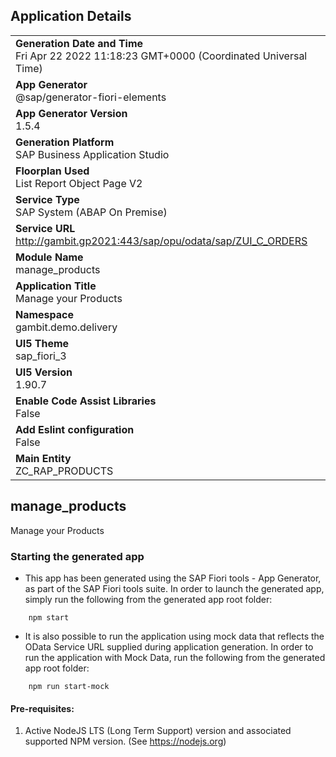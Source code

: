 ## Application Details
|               |
| ------------- |
|**Generation Date and Time**<br>Fri Apr 22 2022 11:18:23 GMT+0000 (Coordinated Universal Time)|
|**App Generator**<br>@sap/generator-fiori-elements|
|**App Generator Version**<br>1.5.4|
|**Generation Platform**<br>SAP Business Application Studio|
|**Floorplan Used**<br>List Report Object Page V2|
|**Service Type**<br>SAP System (ABAP On Premise)|
|**Service URL**<br>http://gambit.gp2021:443/sap/opu/odata/sap/ZUI_C_ORDERS
|**Module Name**<br>manage_products|
|**Application Title**<br>Manage your Products|
|**Namespace**<br>gambit.demo.delivery|
|**UI5 Theme**<br>sap_fiori_3|
|**UI5 Version**<br>1.90.7|
|**Enable Code Assist Libraries**<br>False|
|**Add Eslint configuration**<br>False|
|**Main Entity**<br>ZC_RAP_PRODUCTS|

## manage_products

Manage your Products

### Starting the generated app

-   This app has been generated using the SAP Fiori tools - App Generator, as part of the SAP Fiori tools suite.  In order to launch the generated app, simply run the following from the generated app root folder:

```
    npm start
```

- It is also possible to run the application using mock data that reflects the OData Service URL supplied during application generation.  In order to run the application with Mock Data, run the following from the generated app root folder:

```
    npm run start-mock
```

#### Pre-requisites:

1. Active NodeJS LTS (Long Term Support) version and associated supported NPM version.  (See https://nodejs.org)


